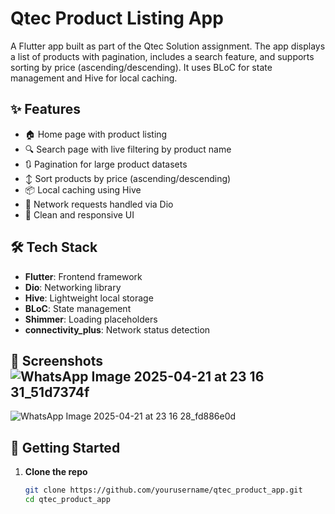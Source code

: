 # Qtec Product Listing App

A Flutter app built as part of the Qtec Solution assignment. The app displays a list of products with pagination, includes a search feature, and supports sorting by price (ascending/descending). It uses BLoC for state management and Hive for local caching.

## ✨ Features

- 🏠 Home page with product listing
- 🔍 Search page with live filtering by product name
- 🔃 Pagination for large product datasets
- ↕️ Sort products by price (ascending/descending)
- 📦 Local caching using Hive
- 📡 Network requests handled via Dio
- 🚀 Clean and responsive UI

## 🛠️ Tech Stack

- **Flutter**: Frontend framework
- **Dio**: Networking library
- **Hive**: Lightweight local storage
- **BLoC**: State management
- **Shimmer**: Loading placeholders
- **connectivity_plus**: Network status detection

## 📸 Screenshots![WhatsApp Image 2025-04-21 at 23 16 31_51d7374f](https://github.com/user-attachments/assets/cd5bb279-ef8e-4e6c-b978-4aa9e699215f)

![WhatsApp Image 2025-04-21 at 23 16 28_fd886e0d](https://github.com/user-attachments/assets/8555e21e-81b3-48df-9d65-2644bbd866d7)




## 🚀 Getting Started

1. **Clone the repo**
   ```bash
   git clone https://github.com/yourusername/qtec_product_app.git
   cd qtec_product_app
